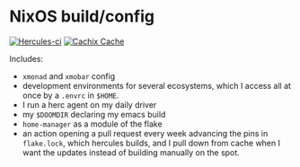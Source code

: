 # NixOS build/config
[![Hercules-ci][Herc badge]][Herc link]
[![Cachix Cache][Cachix badge]][Cachix link]

[Herc badge]: https://img.shields.io/badge/Herc-CI-yellowgreen?style=plastic&logo=nixos
[Herc link]: https://hercules-ci.com/github/quinn-dougherty/configuration.nix
[Cachix badge]: https://img.shields.io/badge/Cachix-effective--altruism-blueviolet?style=plastic&logo=nixos
[Cachix link]: https://effective-altruism.cachix.org

Includes: 
- `xmonad` and `xmobar` config
- development environments for several ecosystems, which I access all at once by a `.envrc` in `$HOME`. 
- I run a herc agent on my daily driver
- my `$DOOMDIR` declaring my emacs build
- `home-manager` as a module of the flake 
- an action opening a pull request every week advancing the pins in `flake.lock`, which hercules builds, and I pull down from cache when I want the updates instead of building manually on the spot. 
